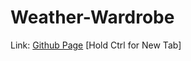 # Weather-Wardrobe
Link: [Github Page](https://pineapplesofjustice.github.io/Weather-Wardrobe/ "Weather Wardrobe") [Hold Ctrl for New Tab]
